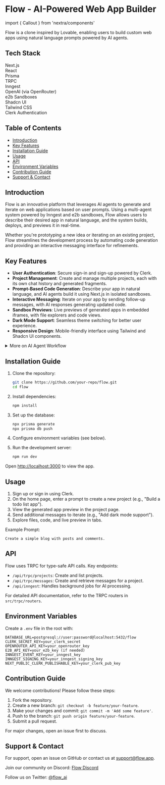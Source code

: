 # Flow - AI-Powered Web App Builder

import { Callout } from 'nextra/components'

<Callout type="info" emoji="ℹ️">
  Flow is a clone inspired by Lovable, enabling users to build custom web apps using natural language prompts powered by AI agents.
</Callout>

## Tech Stack

<div className="grid grid-cols-2 md:grid-cols-4 gap-4">
  <div className="p-4 border rounded-lg">Next.js</div>
  <div className="p-4 border rounded-lg">React</div>
  <div className="p-4 border rounded-lg">Prisma</div>
  <div className="p-4 border rounded-lg">TRPC</div>
  <div className="p-4 border rounded-lg">Inngest</div>
  <div className="p-4 border rounded-lg">OpenAI (via OpenRouter)</div>
  <div className="p-4 border rounded-lg">e2b Sandboxes</div>
  <div className="p-4 border rounded-lg">Shadcn UI</div>
  <div className="p-4 border rounded-lg">Tailwind CSS</div>
  <div className="p-4 border rounded-lg">Clerk Authentication</div>
</div>

## Table of Contents

- [Introduction](#introduction)
- [Key Features](#key-features)
- [Installation Guide](#installation-guide)
- [Usage](#usage)
- [API](#api)
- [Environment Variables](#environment-variables)
- [Contribution Guide](#contribution-guide)
- [Support & Contact](#support--contact)

## Introduction

Flow is an innovative platform that leverages AI agents to generate and iterate on web applications based on user prompts. Using a multi-agent system powered by Inngest and e2b sandboxes, Flow allows users to describe their desired app in natural language, and the system builds, deploys, and previews it in real-time.

Whether you're prototyping a new idea or iterating on an existing project, Flow streamlines the development process by automating code generation and providing an interactive messaging interface for refinements.

## Key Features

- **User Authentication**: Secure sign-in and sign-up powered by Clerk.
- **Project Management**: Create and manage multiple projects, each with its own chat history and generated fragments.
- **Prompt-Based Code Generation**: Describe your app in natural language, and AI agents build it using Next.js in isolated sandboxes.
- **Interactive Messaging**: Iterate on your app by sending follow-up messages, with AI responses generating updated code.
- **Sandbox Previews**: Live previews of generated apps in embedded iframes, with file explorers and code views.
- **Dark Mode Support**: Seamless theme switching for better user experience.
- **Responsive Design**: Mobile-friendly interface using Tailwind and Shadcn UI components.

<details>
  <summary>More on AI Agent Workflow</summary>
  The AI agent constructs a knowledge graph of the codebase (inspired by Neo4j concepts), uses retrieval-augmented generation for context, and generates responses via dynamic agents.
</details>

## Installation Guide

1. Clone the repository:
   ```bash
   git clone https://github.com/your-repo/flow.git
   cd flow
   ```

2. Install dependencies:
   ```bash
   npm install
   ```

3. Set up the database:
   ```bash
   npx prisma generate
   npx prisma db push
   ```

4. Configure environment variables (see below).

5. Run the development server:
   ```bash
   npm run dev
   ```

Open [http://localhost:3000](http://localhost:3000) to view the app.

## Usage

1. Sign up or sign in using Clerk.
2. On the home page, enter a prompt to create a new project (e.g., "Build a todo list app").
3. View the generated app preview in the project page.
4. Send additional messages to iterate (e.g., "Add dark mode support").
5. Explore files, code, and live preview in tabs.

Example Prompt:
```
Create a simple blog with posts and comments.
```

## API

Flow uses TRPC for type-safe API calls. Key endpoints:

- `/api/trpc/projects`: Create and list projects.
- `/api/trpc/messages`: Create and retrieve messages for a project.
- `/api/inngest`: Handles background jobs for AI processing.

For detailed API documentation, refer to the TRPC routers in `src/trpc/routers`.

## Environment Variables

Create a `.env` file in the root with:

```
DATABASE_URL=postgresql://user:password@localhost:5432/flow
CLERK_SECRET_KEY=your_clerk_secret
OPENROUTER_API_KEY=your_openrouter_key
E2B_API_KEY=your_e2b_key (if needed)
INNGEST_EVENT_KEY=your_inngest_key
INNGEST_SIGNING_KEY=your_inngest_signing_key
NEXT_PUBLIC_CLERK_PUBLISHABLE_KEY=your_clerk_pub_key
```

## Contribution Guide

We welcome contributions! Please follow these steps:

1. Fork the repository.
2. Create a new branch: `git checkout -b feature/your-feature`.
3. Make your changes and commit: `git commit -m 'Add some feature'`.
4. Push to the branch: `git push origin feature/your-feature`.
5. Submit a pull request.

For major changes, open an issue first to discuss.

## Support & Contact

For support, open an issue on GitHub or contact us at support@flow.app.

Join our community on Discord: [Flow Discord](https://discord.gg/flow)

Follow us on Twitter: [@flow_ai](https://twitter.com/flow_ai)

